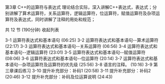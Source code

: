 第3章 C++的运算符与表达式
理论结合实际，深入讲解C++表达式，表达式；分别讲解了算术运算符，关系运算符，逻辑运算符，位运算符，赋值运算符及杂项运算符及表达式，同时讲解了注释的用处和规范；

共 12 节 (190分钟) 收起列表

 3-1 运算符表达式和基本语句 (06:25)
 3-2 运算符表达式和基本语句--算术运算符 (22:17)
 3-3 运算符表达式和基本语句--关系运算符 (06:56)
 3-4 运算符表达式和基本语句--逻辑运算符 (23:01)
 3-5 运算符表达式和基本语句--赋值运算符 (08:06)
 3-6 运算符表达式和基本语句--位运算符 (20:14)
 3-7 运算符表达式和基本语句--杂项运算符及运算符的优先级 (25:56)
 3-8 语言的注释。 (10:16)
 3-9 第三章课后练习
 3-10 提升补充部分：补码1 (20:58)
 3-11 提升补充部分：补码2 (20:46)
 3-12 提升补充部分：补码及位运算说明 (24:43)
